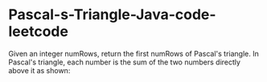 # Pascal-s-Triangle-Java-code-leetcode
Given an integer numRows, return the first numRows of Pascal's triangle.  In Pascal's triangle, each number is the sum of the two numbers directly above it as shown:
